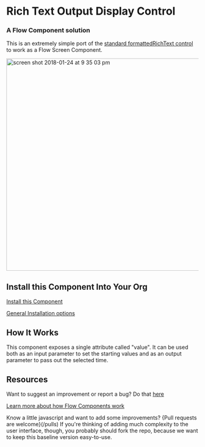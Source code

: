 # Rich Text Output Display Control #

### A Flow Component solution  ###

This is an extremely simple port of the [standard formattedRichText control](https://developer.salesforce.com/docs/component-library/bundle/lightning:formattedRichText/example) to work as a Flow Screen Component.


<img width="557" alt="screen shot 2018-01-24 at 9 35 03 pm" src="https://user-images.githubusercontent.com/3140883/35372394-8355b92a-014e-11e8-9333-92fb3bf0f4b5.png">

## Install this Component Into Your Org ##

[Install this Component](https://sites.google.com/view/flowunofficial/flow-screen-components/rich-text-display)

[General Installation options](/flow_screen_components/InstallScreenComponents.md)

## How It Works ##

This component exposes a single attribute called "value". It can be used both as an input parameter to set the starting values and as an output parameter to pass out the selected time. 


## Resources ##

Want to suggest an improvement or report a bug? Do that [here](/issues)

[Learn more about how Flow Components work](/README.md)

Know a little javascript and want to add some improvements? {Pull requests are welcome}(/pulls) If you're thinking of adding much complexity to the user interface, though, you probably should fork the repo, because we want to keep this baseline version easy-to-use.




